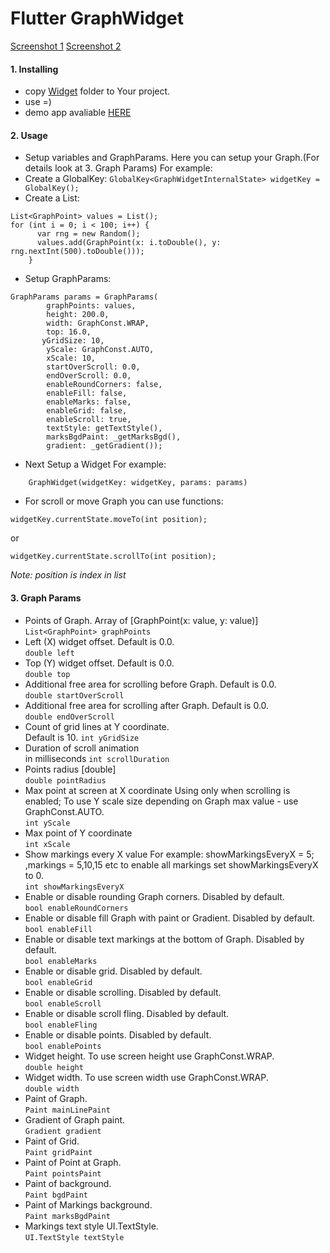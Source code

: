 
# Flutter GraphWidget

[Screenshot 1](raw/imgs/pic1.jpg)
[Screenshot 2](raw/imgs/pic2.jpg)

#### 1. Installing
 - copy [Widget](widget/) folder to Your project.
 - use =)
 - demo app avaliable [HERE](raw/app-release.apk)
#### 2. Usage
 - Setup variables and GraphParams. Here you can setup your Graph.(For details look at 3. Graph Params) 
For example:
 - Create a GlobalKey:
```GlobalKey<GraphWidgetInternalState> widgetKey = GlobalKey();```
 - Create a List:
```
List<GraphPoint> values = List();
for (int i = 0; i < 100; i++) {
      var rng = new Random();
      values.add(GraphPoint(x: i.toDouble(), y: rng.nextInt(500).toDouble()));
    }
```
 - Setup GraphParams:
```
GraphParams params = GraphParams(
        graphPoints: values,
        height: 200.0,
        width: GraphConst.WRAP,
        top: 16.0,
       yGridSize: 10,
        yScale: GraphConst.AUTO,
        xScale: 10,
        startOverScroll: 0.0,
        endOverScroll: 0.0,
        enableRoundCorners: false,
        enableFill: false,
        enableMarks: false,
        enableGrid: false,
        enableScroll: true,
        textStyle: getTextStyle(),
        marksBgdPaint: _getMarksBgd(),
        gradient: _getGradient());
```
 - Next Setup a Widget
For example:
```
    GraphWidget(widgetKey: widgetKey, params: params)
```
 - For scroll or move Graph you can use functions:
 ```
 widgetKey.currentState.moveTo(int position);
 ```
 or 
 ```
 widgetKey.currentState.scrollTo(int position);
 ```
 *Note: position is index in list*
#### 3. Graph Params
 - Points of Graph. Array of [GraphPoint(x: value, y: value)]<br/>
```List<GraphPoint> graphPoints```
 - Left (X) widget offset.
Default is 0.0.<br/>
```double left```
 - Top (Y) widget offset.
Default is 0.0.<br/>
```double top```
 - Additional free area for scrolling before Graph.
Default is 0.0.<br/>
```double startOverScroll```
 - Additional free area for scrolling after Graph.
Default is 0.0.<br/>
```double endOverScroll```
 - Count of grid lines at Y coordinate.<br/>
Default is 10.
```int yGridSize```
 - Duration of scroll animation<br/>
in milliseconds
```int scrollDuration```
 - Points radius [double]<br/>
```double pointRadius```
 - Max point at screen at X coordinate
Using only when scrolling is enabled;
To use Y scale size depending on Graph max value - use GraphConst.AUTO.<br/>
```int yScale```
 - Max point of Y coordinate<br/>
```int xScale```
 - Show markings every X value
For example:
showMarkingsEveryX = 5; ,markings = 5,10,15 etc
to enable all markings set showMarkingsEveryX to 0.<br/>
```int showMarkingsEveryX```
 - Enable or disable rounding Graph corners.
Disabled by default.<br/>
```bool enableRoundCorners```
 - Enable or disable fill Graph with paint or Gradient.
Disabled by default.<br/>
```bool enableFill```
 - Enable or disable text markings at the bottom of Graph.
Disabled by default.<br/>
```bool enableMarks```
 - Enable or disable grid.
Disabled by default.<br/>
```bool enableGrid```
 - Enable or disable scrolling.
Disabled by default.<br/>
```bool enableScroll```
 - Enable or disable scroll fling.
Disabled by default.<br/>
```bool enableFling```
 - Enable or disable points.
Disabled by default.<br/>
```bool enablePoints```
 - Widget height.
To use screen height use GraphConst.WRAP.<br/>
```double height```
 - Widget width.
To use screen width use GraphConst.WRAP.<br/>
```double width```
 - Paint of Graph.<br/>
```Paint mainLinePaint```
 - Gradient of Graph paint.<br/>
```Gradient gradient```
 - Paint of Grid.<br/>
```Paint gridPaint```
 - Paint of Point at Graph.<br/>
```Paint pointsPaint```
 - Paint of background.<br/>
```Paint bgdPaint```
 - Paint of Markings background.<br/>
```Paint marksBgdPaint```
 - Markings text style UI.TextStyle.<br/>
```UI.TextStyle textStyle```
 
